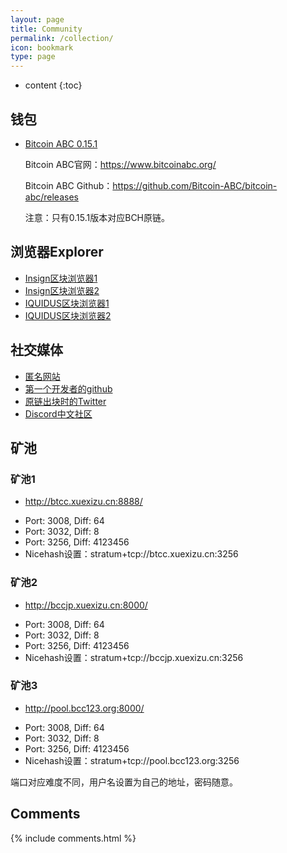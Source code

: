 ```yaml
---
layout: page
title: Community
permalink: /collection/
icon: bookmark
type: page
---
```


* content
{:toc}

## 钱包

* [Bitcoin ABC 0.15.1](https://download.bitcoinabc.org/0.15.1/)

    Bitcoin ABC官网：https://www.bitcoinabc.org/
    
    Bitcoin ABC Github：https://github.com/Bitcoin-ABC/bitcoin-abc/releases
    
	注意：只有0.15.1版本对应BCH原链。

## 浏览器Explorer

* [Insign区块浏览器1](https://oldbcl.truevisionofsatoshi.com)
* [Insign区块浏览器2](http://insight.bcc123.org:3001/)
* [IQUIDUS区块浏览器1](http://explorer.bcc123.org:8000/)
* [IQUIDUS区块浏览器2](http://insight.bcc123.org:8888/)




## 社交媒体

* [匿名网站](http://bitcoinclashic.org/)
* [第一个开发者的github](https://github.com/Bitcoin-Clashic)
* [原链出块时的Twitter](https://twitter.com/BitcoinClashic)
* [Discord中文社区](https://discord.gg/gZSjSax)

## 矿池

### 矿池1
* http://btcc.xuexizu.cn:8888/
- Port: 3008, Diff: 64
- Port: 3032, Diff: 8
- Port: 3256, Diff: 4123456
- Nicehash设置：stratum+tcp://btcc.xuexizu.cn:3256

### 矿池2
* http://bccjp.xuexizu.cn:8000/
- Port: 3008, Diff: 64
- Port: 3032, Diff: 8
- Port: 3256, Diff: 4123456
- Nicehash设置：stratum+tcp://bccjp.xuexizu.cn:3256

### 矿池3
* http://pool.bcc123.org:8000/
- Port: 3008, Diff: 64
- Port: 3032, Diff: 8
- Port: 3256, Diff: 4123456
- Nicehash设置：stratum+tcp://pool.bcc123.org:3256


端口对应难度不同，用户名设置为自己的地址，密码随意。


## Comments

{% include comments.html %}
